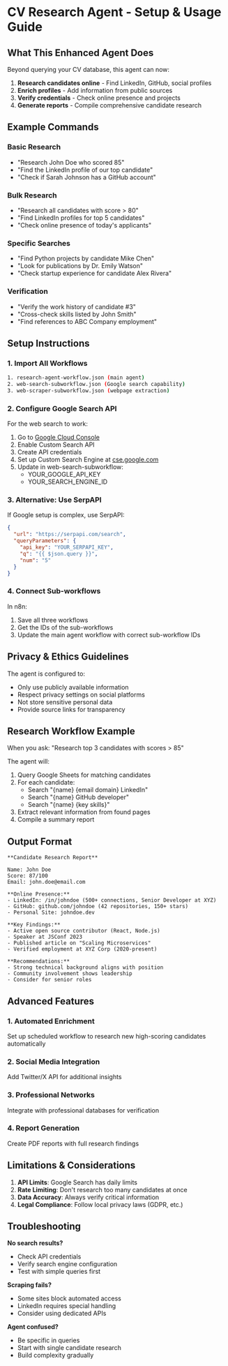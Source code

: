 # CV Research Agent - Setup & Usage Guide

## What This Enhanced Agent Does

Beyond querying your CV database, this agent can now:
1. **Research candidates online** - Find LinkedIn, GitHub, social profiles
2. **Enrich profiles** - Add information from public sources
3. **Verify credentials** - Check online presence and projects
4. **Generate reports** - Compile comprehensive candidate research

## Example Commands

### Basic Research
- "Research John Doe who scored 85"
- "Find the LinkedIn profile of our top candidate"
- "Check if Sarah Johnson has a GitHub account"

### Bulk Research
- "Research all candidates with score > 80"
- "Find LinkedIn profiles for top 5 candidates"
- "Check online presence of today's applicants"

### Specific Searches
- "Find Python projects by candidate Mike Chen"
- "Look for publications by Dr. Emily Watson"
- "Check startup experience for candidate Alex Rivera"

### Verification
- "Verify the work history of candidate #3"
- "Cross-check skills listed by John Smith"
- "Find references to ABC Company employment"

## Setup Instructions

### 1. Import All Workflows
```bash
1. research-agent-workflow.json (main agent)
2. web-search-subworkflow.json (Google search capability)
3. web-scraper-subworkflow.json (webpage extraction)
```

### 2. Configure Google Search API
For the web search to work:
1. Go to [Google Cloud Console](https://console.cloud.google.com)
2. Enable Custom Search API
3. Create API credentials
4. Set up Custom Search Engine at [cse.google.com](https://cse.google.com)
5. Update in web-search-subworkflow:
   - YOUR_GOOGLE_API_KEY
   - YOUR_SEARCH_ENGINE_ID

### 3. Alternative: Use SerpAPI
If Google setup is complex, use SerpAPI:
```json
{
  "url": "https://serpapi.com/search",
  "queryParameters": {
    "api_key": "YOUR_SERPAPI_KEY",
    "q": "{{ $json.query }}",
    "num": "5"
  }
}
```

### 4. Connect Sub-workflows
In n8n:
1. Save all three workflows
2. Get the IDs of the sub-workflows
3. Update the main agent workflow with correct sub-workflow IDs

## Privacy & Ethics Guidelines

The agent is configured to:
- Only use publicly available information
- Respect privacy settings on social platforms
- Not store sensitive personal data
- Provide source links for transparency

## Research Workflow Example

When you ask: "Research top 3 candidates with scores > 85"

The agent will:
1. Query Google Sheets for matching candidates
2. For each candidate:
   - Search "{name} {email domain} LinkedIn"
   - Search "{name} GitHub developer"
   - Search "{name} {key skills}"
3. Extract relevant information from found pages
4. Compile a summary report

## Output Format

```
**Candidate Research Report**

Name: John Doe
Score: 87/100
Email: john.doe@email.com

**Online Presence:**
- LinkedIn: /in/johndoe (500+ connections, Senior Developer at XYZ)
- GitHub: github.com/johndoe (42 repositories, 150+ stars)
- Personal Site: johndoe.dev

**Key Findings:**
- Active open source contributor (React, Node.js)
- Speaker at JSConf 2023
- Published article on "Scaling Microservices"
- Verified employment at XYZ Corp (2020-present)

**Recommendations:**
- Strong technical background aligns with position
- Community involvement shows leadership
- Consider for senior roles
```

## Advanced Features

### 1. Automated Enrichment
Set up scheduled workflow to research new high-scoring candidates automatically

### 2. Social Media Integration
Add Twitter/X API for additional insights

### 3. Professional Networks
Integrate with professional databases for verification

### 4. Report Generation
Create PDF reports with full research findings

## Limitations & Considerations

1. **API Limits**: Google Search has daily limits
2. **Rate Limiting**: Don't research too many candidates at once
3. **Data Accuracy**: Always verify critical information
4. **Legal Compliance**: Follow local privacy laws (GDPR, etc.)

## Troubleshooting

**No search results?**
- Check API credentials
- Verify search engine configuration
- Test with simple queries first

**Scraping fails?**
- Some sites block automated access
- LinkedIn requires special handling
- Consider using dedicated APIs

**Agent confused?**
- Be specific in queries
- Start with single candidate research
- Build complexity gradually